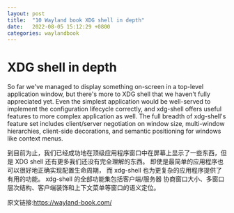 ```yaml
---
layout: post
title:  "10 Wayland book XDG shell in depth"
date:   2022-08-05 15:12:29 +0800
categories: waylandbook
---
```

# XDG shell in depth

So far we've managed to display something on-screen in a top-level application
window, but there's more to XDG shell that we haven't fully appreciated yet.
Even the simplest application would be well-served to implement the
configuration lifecycle correctly, and xdg-shell offers useful features to more
complex application as well. The full breadth of xdg-shell's feature set
includes client/server negotiation on window size, multi-window hierarchies,
client-side decorations, and semantic positioning for windows like context
menus.

到目前为止，我们已经成功地在顶级应用程序窗口中在屏幕上显示了一些东西，但是 XDG shell
还有更多我们还没有完全理解的东西。 即使是最简单的应用程序也可以很好地正确实现配置生命周期，
而 xdg-shell 也为更复杂的应用程序提供了有用的功能。 xdg-shell 的全部功能集包括客户端/服务器
协商窗口大小、多窗口层次结构、客户端装饰和上下文菜单等窗口的语义定位。

原文链接:https://wayland-book.com/
